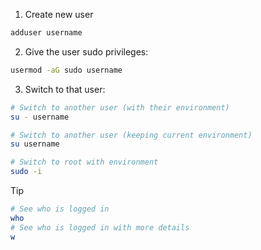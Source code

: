 1. Create new user
```bash
adduser username
```
2. Give the user sudo privileges:
```bash
usermod -aG sudo username
```
3. Switch to that user:
```bash
# Switch to another user (with their environment) 
su - username 

# Switch to another user (keeping current environment) 
su username

# Switch to root with environment 
sudo -i
```

>[!tip]
>```bash
># See who is logged in 
>who 
># See who is logged in with more details 
>w
>``` 






